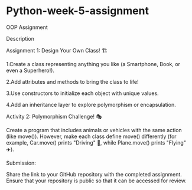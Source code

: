 # Python-week-5-assignment
OOP Assignment

Description

Assignment 1: Design Your Own Class! 🏗️

1.Create a class representing anything you like (a Smartphone, Book, or even a Superhero!).

2.Add attributes and methods to bring the class to life!

3.Use constructors to initialize each object with unique values.

4.Add an inheritance layer to explore polymorphism or encapsulation.


Activity 2: Polymorphism Challenge! 🎭

Create a program that includes animals or vehicles with the same action (like move()). However, make each class define move() differently (for example, Car.move() prints "Driving" 🚗, while Plane.move() prints "Flying" ✈️).



Submission:

Share the link to your GitHub repository with the completed assignment.
Ensure that your repository is public so that it can be accessed for review.
